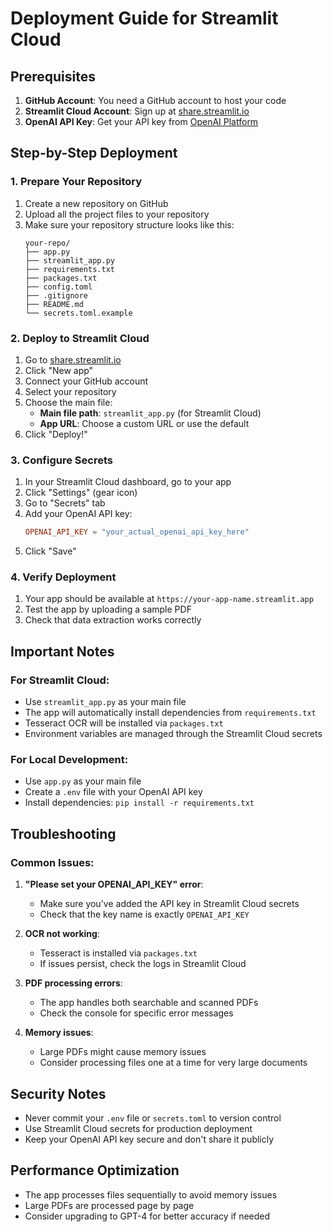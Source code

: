 # Deployment Guide for Streamlit Cloud

## Prerequisites

1. **GitHub Account**: You need a GitHub account to host your code
2. **Streamlit Cloud Account**: Sign up at [share.streamlit.io](https://share.streamlit.io)
3. **OpenAI API Key**: Get your API key from [OpenAI Platform](https://platform.openai.com)

## Step-by-Step Deployment

### 1. Prepare Your Repository

1. Create a new repository on GitHub
2. Upload all the project files to your repository
3. Make sure your repository structure looks like this:
   ```
   your-repo/
   ├── app.py
   ├── streamlit_app.py
   ├── requirements.txt
   ├── packages.txt
   ├── config.toml
   ├── .gitignore
   ├── README.md
   └── secrets.toml.example
   ```

### 2. Deploy to Streamlit Cloud

1. Go to [share.streamlit.io](https://share.streamlit.io)
2. Click "New app"
3. Connect your GitHub account
4. Select your repository
5. Choose the main file:
   - **Main file path**: `streamlit_app.py` (for Streamlit Cloud)
   - **App URL**: Choose a custom URL or use the default
6. Click "Deploy!"

### 3. Configure Secrets

1. In your Streamlit Cloud dashboard, go to your app
2. Click "Settings" (gear icon)
3. Go to "Secrets" tab
4. Add your OpenAI API key:
   ```toml
   OPENAI_API_KEY = "your_actual_openai_api_key_here"
   ```
5. Click "Save"

### 4. Verify Deployment

1. Your app should be available at `https://your-app-name.streamlit.app`
2. Test the app by uploading a sample PDF
3. Check that data extraction works correctly

## Important Notes

### For Streamlit Cloud:
- Use `streamlit_app.py` as your main file
- The app will automatically install dependencies from `requirements.txt`
- Tesseract OCR will be installed via `packages.txt`
- Environment variables are managed through the Streamlit Cloud secrets

### For Local Development:
- Use `app.py` as your main file
- Create a `.env` file with your OpenAI API key
- Install dependencies: `pip install -r requirements.txt`

## Troubleshooting

### Common Issues:

1. **"Please set your OPENAI_API_KEY" error**:
   - Make sure you've added the API key in Streamlit Cloud secrets
   - Check that the key name is exactly `OPENAI_API_KEY`

2. **OCR not working**:
   - Tesseract is installed via `packages.txt`
   - If issues persist, check the logs in Streamlit Cloud

3. **PDF processing errors**:
   - The app handles both searchable and scanned PDFs
   - Check the console for specific error messages

4. **Memory issues**:
   - Large PDFs might cause memory issues
   - Consider processing files one at a time for very large documents

## Security Notes

- Never commit your `.env` file or `secrets.toml` to version control
- Use Streamlit Cloud secrets for production deployment
- Keep your OpenAI API key secure and don't share it publicly

## Performance Optimization

- The app processes files sequentially to avoid memory issues
- Large PDFs are processed page by page
- Consider upgrading to GPT-4 for better accuracy if needed
